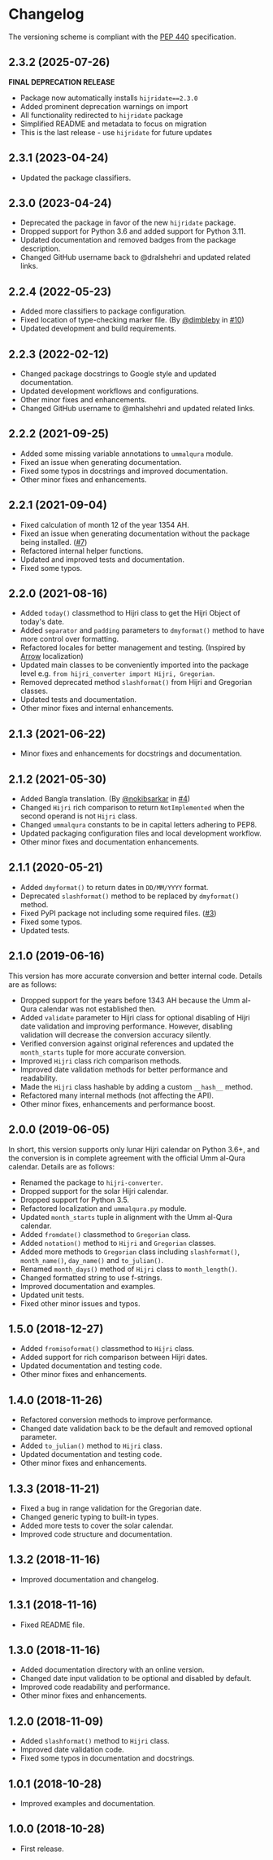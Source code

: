 # Changelog

The versioning scheme is compliant with the [PEP 440] specification.

[PEP 440]: https://peps.python.org/pep-0440/#public-version-identifiers

## 2.3.2 (2025-07-26)

**FINAL DEPRECATION RELEASE**

- Package now automatically installs `hijridate==2.3.0`
- Added prominent deprecation warnings on import
- All functionality redirected to `hijridate` package  
- Simplified README and metadata to focus on migration
- This is the last release - use `hijridate` for future updates

## 2.3.1 (2023-04-24)

- Updated the package classifiers.

## 2.3.0 (2023-04-24)

- Deprecated the package in favor of the new `hijridate` package.
- Dropped support for Python 3.6 and added support for Python 3.11.
- Updated documentation and removed badges from the package description.
- Changed GitHub username back to @dralshehri and updated related links.

## 2.2.4 (2022-05-23)

- Added more classifiers to package configuration.
- Fixed location of type-checking marker file. (By [@dimbleby] in [#10])
- Updated development and build requirements.

[#10]: https://github.com/dralshehri/hijri-converter/pull/10
[@dimbleby]: https://github.com/dimbleby

## 2.2.3 (2022-02-12)

- Changed package docstrings to Google style and updated documentation.
- Updated development workflows and configurations.
- Other minor fixes and enhancements.
- Changed GitHub username to @mhalshehri and updated related links.

## 2.2.2 (2021-09-25)

- Added some missing variable annotations to `ummalqura` module.
- Fixed an issue when generating documentation.
- Fixed some typos in docstrings and improved documentation.
- Other minor fixes and enhancements.

## 2.2.1 (2021-09-04)

- Fixed calculation of month 12 of the year 1354 AH.
- Fixed an issue when generating documentation without the package being
  installed. ([#7])
- Refactored internal helper functions.
- Updated and improved tests and documentation.
- Fixed some typos.

[#7]: https://github.com/dralshehri/hijri-converter/issues/7

## 2.2.0 (2021-08-16)

- Added `today()` classmethod to Hijri class to get the Hijri Object of today's
  date.
- Added `separator` and `padding` parameters to `dmyformat()` method to have
  more control over formatting.
- Refactored locales for better management and testing. (Inspired by [Arrow]
  localization)
- Updated main classes to be conveniently imported into the package level e.g.
  `from hijri_converter import Hijri, Gregorian`.
- Removed deprecated method `slashformat()` from Hijri and Gregorian classes.
- Updated tests and documentation.
- Other minor fixes and internal enhancements.

[arrow]: https://github.com/arrow-py/arrow

## 2.1.3 (2021-06-22)

- Minor fixes and enhancements for docstrings and documentation.

## 2.1.2 (2021-05-30)

- Added Bangla translation. (By [@nokibsarkar] in [#4])
- Changed `Hijri` rich comparison to return `NotImplemented` when the second
  operand is not `Hijri` class.
- Changed `ummalqura` constants to be in capital letters adhering to PEP8.
- Updated packaging configuration files and local development workflow.
- Other minor fixes and documentation enhancements.

[#4]: https://github.com/dralshehri/hijri-converter/pull/4
[@nokibsarkar]: https://github.com/nokibsarkar

## 2.1.1 (2020-05-21)

- Added `dmyformat()` to return dates in `DD/MM/YYYY` format.
- Deprecated `slashformat()` method to be replaced by `dmyformat()` method.
- Fixed PyPI package not including some required files. ([#3])
- Fixed some typos.
- Updated tests.

[#3]: https://github.com/dralshehri/hijri-converter/issues/3

## 2.1.0 (2019-06-16)

This version has more accurate conversion and better internal code. Details are
as follows:

- Dropped support for the years before 1343 AH because the Umm al-Qura calendar
  was not established then.
- Added `validate` parameter to Hijri class for optional disabling of Hijri date
  validation and improving performance. However, disabling validation will
  decrease the conversion accuracy silently.
- Verified conversion against original references and updated the `month_starts`
  tuple for more accurate conversion.
- Improved `Hijri` class rich comparison methods.
- Improved date validation methods for better performance and readability.
- Made the `Hijri` class hashable by adding a custom `__hash__` method.
- Refactored many internal methods (not affecting the API).
- Other minor fixes, enhancements and performance boost.

## 2.0.0 (2019-06-05)

In short, this version supports only lunar Hijri calendar on Python 3.6+, and
the conversion is in complete agreement with the official Umm al-Qura calendar.
Details are as follows:

- Renamed the package to `hijri-converter`.
- Dropped support for the solar Hijri calendar.
- Dropped support for Python 3.5.
- Refactored localization and `ummalqura.py` module.
- Updated `month_starts` tuple in alignment with the Umm al-Qura calendar.
- Added `fromdate()` classmethod to `Gregorian` class.
- Added `notation()` method to `Hijri` and `Gregorian` classes.
- Added more methods to `Gregorian` class including `slashformat()`,
  `month_name()`, `day_name()` and `to_julian()`.
- Renamed `month_days()` method of `Hijri` class to `month_length()`.
- Changed formatted string to use f-strings.
- Improved documentation and examples.
- Updated unit tests.
- Fixed other minor issues and typos.

## 1.5.0 (2018-12-27)

- Added `fromisoformat()` classmethod to `Hijri` class.
- Added support for rich comparison between Hijri dates.
- Updated documentation and testing code.
- Other minor fixes and enhancements.

## 1.4.0 (2018-11-26)

- Refactored conversion methods to improve performance.
- Changed date validation back to be the default and removed optional parameter.
- Added `to_julian()` method to `Hijri` class.
- Updated documentation and testing code.
- Other minor fixes and enhancements.

## 1.3.3 (2018-11-21)

- Fixed a bug in range validation for the Gregorian date.
- Changed generic typing to built-in types.
- Added more tests to cover the solar calendar.
- Improved code structure and documentation.

## 1.3.2 (2018-11-16)

- Improved documentation and changelog.

## 1.3.1 (2018-11-16)

- Fixed README file.

## 1.3.0 (2018-11-16)

- Added documentation directory with an online version.
- Changed date input validation to be optional and disabled by default.
- Improved code readability and performance.
- Other minor fixes and enhancements.

## 1.2.0 (2018-11-09)

- Added `slashformat()` method to `Hijri` class.
- Improved date validation code.
- Fixed some typos in documentation and docstrings.

## 1.0.1 (2018-10-28)

- Improved examples and documentation.

## 1.0.0 (2018-10-28)

- First release.
